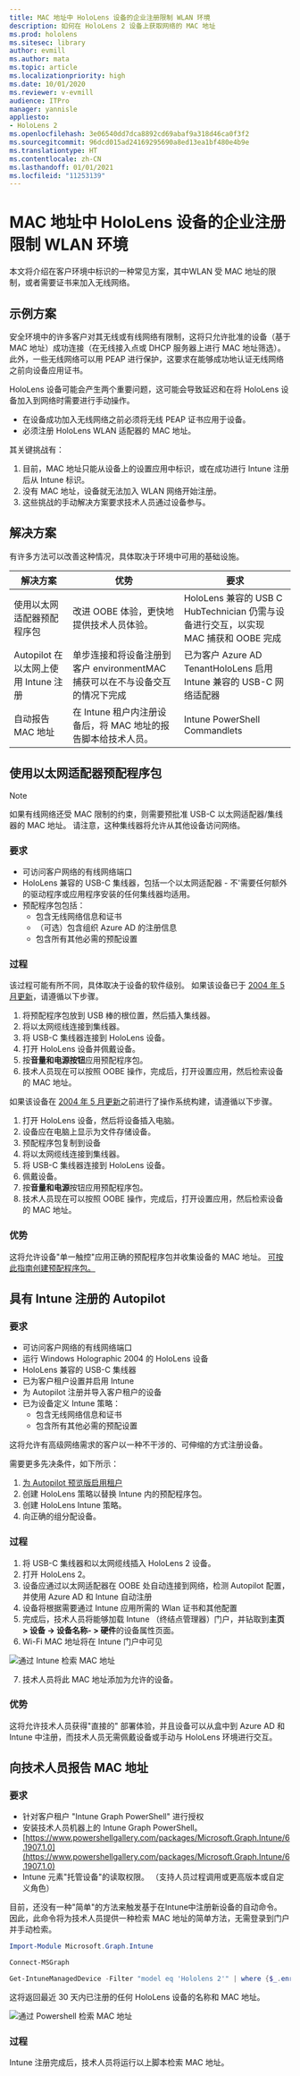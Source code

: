 ```yaml
---
title: MAC 地址中 HoloLens 设备的企业注册限制 WLAN 环境
description: 如何在 HoloLens 2 设备上获取网络的 MAC 地址
ms.prod: hololens
ms.sitesec: library
author: evmill
ms.author: mata
ms.topic: article
ms.localizationpriority: high
ms.date: 10/01/2020
ms.reviewer: v-evmill
audience: ITPro
manager: yannisle
appliesto:
- HoloLens 2
ms.openlocfilehash: 3e06540dd7dca8892cd69abaf9a318d46ca0f3f2
ms.sourcegitcommit: 96dcd015ad24169295690a8ed13ea1bf480e4b9e
ms.translationtype: HT
ms.contentlocale: zh-CN
ms.lasthandoff: 01/01/2021
ms.locfileid: "11253139"
---
```

# MAC 地址中 HoloLens 设备的企业注册限制 WLAN 环境

本文将介绍在客户环境中标识的一种常见方案，其中WLAN 受 MAC 地址的限制，或者需要证书来加入无线网络。

## 示例方案

安全环境中的许多客户对其无线或有线网络有限制，这将只允许批准的设备（基于 MAC 地址）成功连接（在无线接入点或 DHCP 服务器上进行 MAC 地址筛选）。 此外，一些无线网络可以用 PEAP 进行保护，这要求在能够成功地认证无线网络之前向设备应用证书。

HoloLens 设备可能会产生两个重要问题，这可能会导致延迟和在将 HoloLens 设备加入到网络时需要进行手动操作。

- 在设备成功加入无线网络之前必须将无线 PEAP 证书应用于设备。
- 必须注册 HoloLens WLAN 适配器的 MAC 地址。

其关键挑战有：

1. 目前，MAC 地址只能从设备上的设置应用中标识，或在成功进行 Intune 注册后从 Intune 标识。
2. 没有 MAC 地址，设备就无法加入 WLAN 网络开始注册。
3. 这些挑战的手动解决方案要求技术人员通过设备参与。

## 解决方案

有许多方法可以改善这种情况，具体取决于环境中可用的基础设施。

| 解决方案 | 优势 | 要求 |
| --- | --- | --- |
| 使用以太网适配器预配程序包 | 改进 OOBE 体验，更快地提供技术人员体验。 | HoloLens 兼容的 USB C HubTechnician 仍需与设备进行交互，以实现 MAC 捕获和 OOBE 完成 |
| Autopilot 在以太网上使用 Intune 注册 | 单步连接和将设备注册到客户 environmentMAC 捕获可以在不与设备交互的情况下完成 | 已为客户 Azure AD TenantHoloLens 启用 Intune 兼容的 USB-C 网络适配器 |
| 自动报告 MAC 地址 | 在 Intune 租户内注册设备后，将 MAC 地址的报告脚本给技术人员。 | Intune PowerShell Commandlets |

## 使用以太网适配器预配程序包

> [!NOTE] 
> 如果有线网络还受 MAC 限制的约束，则需要预批准 USB-C 以太网适配器/集线器的 MAC 地址。 请注意，这种集线器将允许从其他设备访问网络。

### 要求

- 可访问客户网络的有线网络端口
- HoloLens 兼容的 USB-C 集线器，包括一个以太网适配器 - 不&#39;需要任何额外的驱动程序或应用程序安装的任何集线器均适用。
- 预配程序包包括：
  - 包含无线网络信息和证书
  - （可选）包含组织 Azure AD 的注册信息
  - 包含所有其他必需的预配设置

### 过程

该过程可能有所不同，具体取决于设备的软件级别。 如果该设备已于 [2004 年 5 月更新](hololens-release-notes.md#windows-holographic-version-2004)，请遵循以下步骤。

1. 将预配程序包放到 USB 棒的根位置，然后插入集线器。
2. 将以太网缆线连接到集线器。
3. 将 USB-C 集线器连接到 HoloLens 设备。
4. 打开 HoloLens 设备并佩戴设备。
5. 按**音量和电源按钮**应用预配程序包。
6. 技术人员现在可以按照 OOBE 操作，完成后，打开设置应用，然后检索设备的 MAC 地址。

如果该设备在 [2004 年 5 月更新](hololens-release-notes.md#windows-holographic-version-2004)之前进行了操作系统构建，请遵循以下步骤。

1. 打开 HoloLens 设备，然后将设备插入电脑。
2. 设备应在电脑上显示为文件存储设备。
3. 预配程序包复制到设备
4. 将以太网缆线连接到集线器。
5. 将 USB-C 集线器连接到 HoloLens 设备。
6. 佩戴设备。
7. 按**音量和电源**按钮应用预配程序包。
8. 技术人员现在可以按照 OOBE 操作，完成后，打开设置应用，然后检索设备的 MAC 地址。

### 优势

这将允许设备&quot;单一触控&quot;应用正确的预配程序包并收集设备的 MAC 地址。 [可按此指南创建预配程序包。](https://docs.microsoft.com/hololens/hololens-provisioning)

## 具有 Intune 注册的 Autopilot

### 要求

- 可访问客户网络的有线网络端口
- 运行 Windows Holographic 2004 的 HoloLens 设备
- HoloLens 兼容的 USB-C 集线器
- 已为客户租户设置并启用 Intune
- 为 Autopilot 注册并导入客户租户的设备
- 已为设备定义 Intune 策略：
   - 包含无线网络信息和证书
   - 包含所有其他必需的预配设置

这将允许有高级网络需求的客户以一种不干涉的、可伸缩的方式注册设备。

需要更多先决条件，如下所示：
1. [为 Autopilot 预览版启用租户](https://docs.microsoft.com/hololens/hololens2-autopilot)
1. 创建 HoloLens 策略以替换 Intune 内的预配程序包。
1. 创建 HoloLens Intune 策略。
1. 向正确的组分配设备。

### 过程

1. 将 USB-C 集线器和以太网缆线插入 HoloLens 2 设备。
2. 打开 HoloLens 2。
3. 设备应通过以太网适配器在 OOBE 处自动连接到网络，检测 Autopilot 配置，并使用 Azure AD 和 Intune 自动注册
4. 设备将根据需要通过 Intune 应用所需的 Wlan 证书和其他配置
5. 完成后，技术人员将能够加载 Intune （终结点管理器）门户，并钻取到**主页 > 设备 -> 设备名称- > 硬件**的设备属性页面。
6. Wi-Fi MAC 地址将在 Intune 门户中可见

![通过 Intune 检索 MAC 地址](images/mac-address-intune.jpg)

7. 技术人员将此 MAC 地址添加为允许的设备。

### 优势

这将允许技术人员获得&quot;直接的&quot; 部署体验，并且设备可以从盒中到 Azure AD 和 Intune 中注册，而技术人员无需佩戴设备或手动与 HoloLens 环境进行交互。

## 向技术人员报告 MAC 地址

### 要求

- 针对客户租户 &quot;Intune Graph PowerShell&quot; 进行授权
- 安装技术人员机器上的 Intune Graph PowerShell。
- [https://www.powershellgallery.com/packages/Microsoft.Graph.Intune/6.1907.1.0](https://www.powershellgallery.com/packages/Microsoft.Graph.Intune/6.1907.1.0)
- Intune 元素&quot;托管设备&quot;的读取权限。 （支持人员过程调用或更高版本或自定义角色）

目前，还没有一种&quot;简单&quot;的方法来触发基于在Intune中注册新设备的自动命令。 因此，此命令将为技术人员提供一种检索 MAC 地址的简单方法，无需登录到门户并手动检索。

```powershell
Import-Module Microsoft.Graph.Intune

Connect-MSGraph

Get-IntuneManagedDevice -Filter "model eq 'Hololens 2'" | where {$_.enrolledDateTime -gt (get-date).AddDays(-30)}  | select deviceName, wiFiMacAddress 
```

这将返回最近 30 天内已注册的任何 HoloLens 设备的名称和 MAC 地址。

![通过 Powershell 检索 MAC 地址](images/mac-address-powershell.jpg)

### 过程

Intune 注册完成后，技术人员将运行以上脚本检索 MAC 地址。
